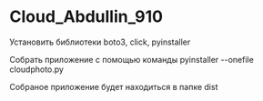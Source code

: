 # Cloud_Abdullin_910

Установить библиотеки boto3, click, pyinstaller

Собрать приложение с помощью команды pyinstaller --onefile cloudphoto.py

Собраное приложение будет находиться в папке dist
